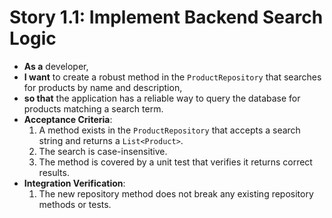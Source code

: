 # Story 1.1: Implement Backend Search Logic
*   **As a** developer,
*   **I want** to create a robust method in the `ProductRepository` that searches for products by name and description,
*   **so that** the application has a reliable way to query the database for products matching a search term.
*   **Acceptance Criteria**:
    1.  A method exists in the `ProductRepository` that accepts a search string and returns a `List<Product>`.
    2.  The search is case-insensitive.
    3.  The method is covered by a unit test that verifies it returns correct results.
*   **Integration Verification**:
    1.  The new repository method does not break any existing repository methods or tests.
